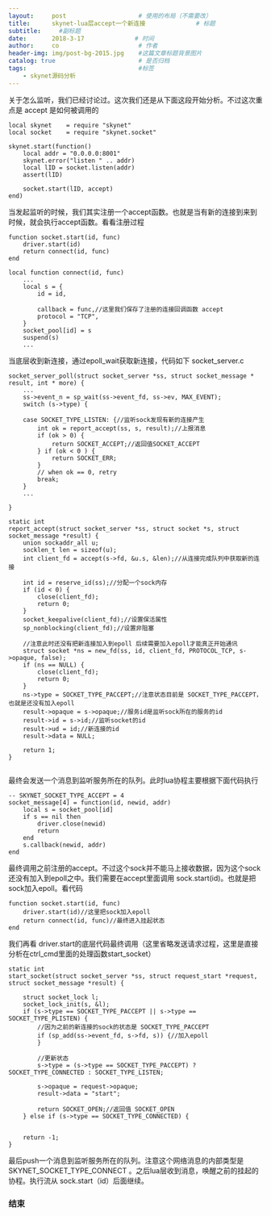 ```yaml
---
layout:     post                    # 使用的布局（不需要改）
title:      skynet-lua层accept一个新连接              # 标题 
subtitle:     #副标题
date:       2018-3-17              # 时间
author:     co                      # 作者
header-img: img/post-bg-2015.jpg    #这篇文章标题背景图片
catalog: true                       # 是否归档
tags:                               #标签
    - skynet源码分析
---
```


关于怎么监听，我们已经讨论过。这次我们还是从下面这段开始分析。不过这次重点是 accept 是如何被调用的
```
local skynet    = require "skynet"
local socket    = require "skynet.socket"

skynet.start(function()
    local addr = "0.0.0.0:8001"
    skynet.error("listen " .. addr)
    local lID = socket.listen(addr)
    assert(lID)

    socket.start(lID, accept)
end)
```
当发起监听的时候，我们其实注册一个accept函数。也就是当有新的连接到来到时候，就会执行accept函数。看看注册过程
```
function socket.start(id, func)
	driver.start(id)
	return connect(id, func)
end

local function connect(id, func)
	...	
	local s = {
		id = id,
	
		callback = func,//这里我们保存了注册的连接回调函数 accept
		protocol = "TCP",
	}
	socket_pool[id] = s
	suspend(s)
	...

```
当底层收到新连接，通过epoll_wait获取新连接，代码如下 socket_server.c
```
socket_server_poll(struct socket_server *ss, struct socket_message * result, int * more) {
	...
	ss->event_n = sp_wait(ss->event_fd, ss->ev, MAX_EVENT);
	switch (s->type) {

	case SOCKET_TYPE_LISTEN: {//监听sock发现有新的连接产生
		int ok = report_accept(ss, s, result);//上报消息
		if (ok > 0) {
			return SOCKET_ACCEPT;//返回值SOCKET_ACCEPT
		} if (ok < 0 ) {
			return SOCKET_ERR;
		}
		// when ok == 0, retry
		break;
	}
	...

}

static int
report_accept(struct socket_server *ss, struct socket *s, struct socket_message *result) {
	union sockaddr_all u;
	socklen_t len = sizeof(u);
	int client_fd = accept(s->fd, &u.s, &len);//从连接完成队列中获取新的连接

	int id = reserve_id(ss);//分配一个sock内存
	if (id < 0) {
		close(client_fd);
		return 0;
	}
	socket_keepalive(client_fd);//设置保活属性
	sp_nonblocking(client_fd);//设置非阻塞
	
	//注意此时还没有把新连接加入到epoll 后续需要加入epoll才能真正开始通讯
	struct socket *ns = new_fd(ss, id, client_fd, PROTOCOL_TCP, s->opaque, false);
	if (ns == NULL) {
		close(client_fd);
		return 0;
	}
	ns->type = SOCKET_TYPE_PACCEPT;//注意状态目前是 SOCKET_TYPE_PACCEPT，也就是还没有加入epoll
	result->opaque = s->opaque;//服务id是监听sock所在的服务的id
	result->id = s->id;//监听socket的id
	result->ud = id;//新连接的id
	result->data = NULL;

	return 1;
}


```
最终会发送一个消息到监听服务所在的队列。此时lua协程主要根据下面代码执行
```
-- SKYNET_SOCKET_TYPE_ACCEPT = 4
socket_message[4] = function(id, newid, addr)
	local s = socket_pool[id]
	if s == nil then
		driver.close(newid)
		return
	end
	s.callback(newid, addr)
end
```
最终调用之前注册的accept。不过这个sock并不能马上接收数据，因为这个sock还没有加入到epoll之中。我们需要在accept里面调用 sock.start(id)。也就是把sock加入epoll。看代码
```
function socket.start(id, func)
	driver.start(id)//这里把sock加入epoll
	return connect(id, func)//最终进入挂起状态
end

```
我们再看 driver.start的底层代码最终调用（这里省略发送请求过程，这里是直接分析在ctrl_cmd里面的处理函数start_socket）
```
static int
start_socket(struct socket_server *ss, struct request_start *request, struct socket_message *result) {

	struct socket_lock l;
	socket_lock_init(s, &l);
	if (s->type == SOCKET_TYPE_PACCEPT || s->type == SOCKET_TYPE_PLISTEN) {
		//因为之前的新连接的sock的状态是 SOCKET_TYPE_PACCEPT 
		if (sp_add(ss->event_fd, s->fd, s)) {//加入epoll
		}
	
		//更新状态
		s->type = (s->type == SOCKET_TYPE_PACCEPT) ? SOCKET_TYPE_CONNECTED : SOCKET_TYPE_LISTEN;
		
		s->opaque = request->opaque;
		result->data = "start";
		
		return SOCKET_OPEN;//返回值 SOCKET_OPEN
	} else if (s->type == SOCKET_TYPE_CONNECTED) {
	

	return -1;
}
```
最后push一个消息到监听服务所在的队列。注意这个网络消息的内部类型是 SKYNET_SOCKET_TYPE_CONNECT 。之后lua层收到消息，唤醒之前的挂起的协程。执行流从 sock.start（id）后面继续。


### 结束
